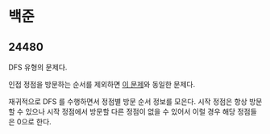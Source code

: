 # 백준

## 24480

DFS 유형의 문제다.

인접 정점을 방문하는 순서를 제외하면 [이 문제](https://www.acmicpc.net/problem/24479)와 동일한 문제다.

재귀적으로 DFS 를 수행하면서 정점별 방문 순서 정보를 모은다. 시작 정점은 항상 방문할 수 있으나 시작 정점에서 방문할 다른 정점이 없을 수 있어서 이럴 경우 해당 정점들은 0으로 한다.

